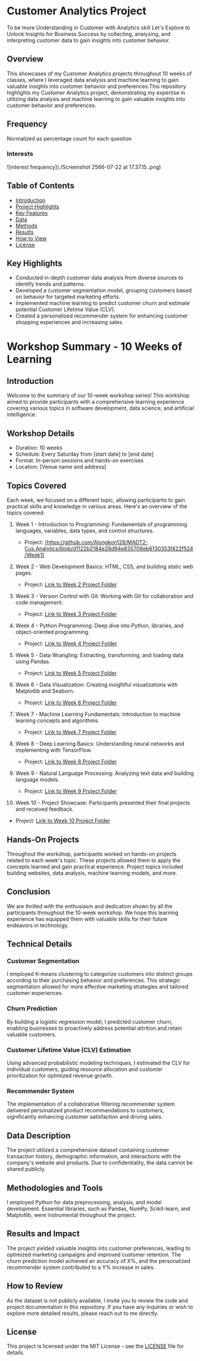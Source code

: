 # Customer Analytics Project
To be more Understanding in Customer with Analytics skill
Let's Explore to Unlock Insights for Business Success by collecting, analyzing, and interpreting customer data to gain insights into customer behavior.
## Overview

This showcases of my Customer Analytics projects throughout 10 weeks of classes, where I leveraged data analysis and machine learning to gain valuable insights into customer behavior and preferences.This repository highlights my Customer Analytics project, demonstrating my expertise in utilizing data analysis and machine learning to gain valuable insights into customer behavior and preferences.
## Frequency
Normalized as percentage count for each question
### Interests
![interest frequency](./Screenshot 2566-07-22 at 17.37.15..png)

## Table of Contents

- [Introduction](#introduction)
- [Project Highlights](#project-highlights)
- [Key Features](#key-features)
- [Data](#data)
- [Methods](#methods)
- [Results](#results)
- [How to View](#how-to-view)
- [License](#license)


## Key Highlights

- Conducted in-depth customer data analysis from diverse sources to identify trends and patterns.
- Developed a customer segmentation model, grouping customers based on behavior for targeted marketing efforts.
- Implemented machine learning to predict customer churn and estimate potential Customer Lifetime Value (CLV).
- Created a personalized recommender system for enhancing customer shopping experiences and increasing sales.
# Workshop Summary - 10 Weeks of Learning

## Introduction

Welcome to the summary of our 10-week workshop series! This workshop aimed to provide participants with a comprehensive learning experience covering various topics in software development, data science, and artificial intelligence.

## Workshop Details

- Duration: 10 weeks
- Schedule: Every Saturday from [start date] to [end date]
- Format: In-person sessions and hands-on exercises
- Location: [Venue name and address]

## Topics Covered

Each week, we focused on a different topic, allowing participants to gain practical skills and knowledge in various areas. Here's an overview of the topics covered:
1. Week 1 - Introduction to Programming: Fundamentals of programming languages, variables, data types, and control structures.
   - Project: [(https://github.com/Alongkon128/MADT2-Cus.Analytics/blob/d1122b2184e28d94e835708eb6130353f422f524/Week1)](./week1)

2. Week 2 - Web Development Basics: HTML, CSS, and building static web pages.
   - Project: [Link to Week 2 Project Folder](./week2)

3. Week 3 - Version Control with Git: Working with Git for collaboration and code management.
   - Project: [Link to Week 3 Project Folder](./week3)

4. Week 4 - Python Programming: Deep dive into Python, libraries, and object-oriented programming.
   - Project: [Link to Week 4 Project Folder](./week4)

5. Week 5 - Data Wrangling: Extracting, transforming, and loading data using Pandas.
   - Project: [Link to Week 5 Project Folder](./week5)

6. Week 6 - Data Visualization: Creating insightful visualizations with Matplotlib and Seaborn.
   - Project: [Link to Week 6 Project Folder](./week6)

7. Week 7 - Machine Learning Fundamentals: Introduction to machine learning concepts and algorithms.
   - Project: [Link to Week 7 Project Folder](./week7)

8. Week 8 - Deep Learning Basics: Understanding neural networks and implementing with TensorFlow.
   - Project: [Link to Week 8 Project Folder](./week8)

9. Week 9 - Natural Language Processing: Analyzing text data and building language models.
   - Project: [Link to Week 9 Project Folder](./week9)

10. Week 10 - Project Showcase: Participants presented their final projects and received feedback.
   - Project: [Link to Week 10 Project Folder](./week10)

## Hands-On Projects

Throughout the workshop, participants worked on hands-on projects related to each week's topic. These projects allowed them to apply the concepts learned and gain practical experience. Project topics included building websites, data analysis, machine learning models, and more.


## Conclusion

We are thrilled with the enthusiasm and dedication shown by all the participants throughout the 10-week workshop. We hope this learning experience has equipped them with valuable skills for their future endeavors in technology.

## Technical Details

### Customer Segmentation

I employed K-means clustering to categorize customers into distinct groups according to their purchasing behavior and preferences. This strategic segmentation allowed for more effective marketing strategies and tailored customer experiences.

### Churn Prediction

By building a logistic regression model, I predicted customer churn, enabling businesses to proactively address potential attrition and retain valuable customers.

### Customer Lifetime Value (CLV) Estimation

Using advanced probabilistic modeling techniques, I estimated the CLV for individual customers, guiding resource allocation and customer prioritization for optimized revenue growth.

### Recommender System

The implementation of a collaborative filtering recommender system delivered personalized product recommendations to customers, significantly enhancing customer satisfaction and driving sales.

## Data Description

The project utilized a comprehensive dataset containing customer transaction history, demographic information, and interactions with the company's website and products. Due to confidentiality, the data cannot be shared publicly.

## Methodologies and Tools

I employed Python for data preprocessing, analysis, and model development. Essential libraries, such as Pandas, NumPy, Scikit-learn, and Matplotlib, were instrumental throughout the project.

## Results and Impact

The project yielded valuable insights into customer preferences, leading to optimized marketing campaigns and improved customer retention. The churn prediction model achieved an accuracy of X%, and the personalized recommender system contributed to a Y% increase in sales.

## How to Review

As the dataset is not publicly available, I invite you to review the code and project documentation in this repository. If you have any inquiries or wish to explore more detailed results, please reach out to me directly.

## License

This project is licensed under the MIT License - see the [LICENSE](LICENSE) file for details.



